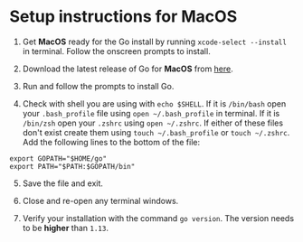 # Setup instructions for MacOS

1. Get **MacOS** ready for the Go install by running `xcode-select --install` in terminal. Follow the onscreen prompts to install.

2. Download the latest release of Go for **MacOS** from [here](https://golang.org/dl/).

3. Run and follow the prompts to install Go.

4. Check with shell you are using with `echo $SHELL`. If it is `/bin/bash` open your `.bash_profile` file using `open ~/.bash_profile` in terminal. If it is `/bin/zsh` open your `.zshrc` using `open ~/.zshrc`. If either of these files don't exist create them using `touch ~/.bash_profile` or `touch ~/.zshrc`. Add the following lines to the bottom of the file:

```
export GOPATH="$HOME/go"
export PATH="$PATH:$GOPATH/bin"
```

5. Save the file and exit.

6. Close and re-open any terminal windows.

7. Verify your installation with the command `go version`. The version needs to be **higher** than `1.13`.
